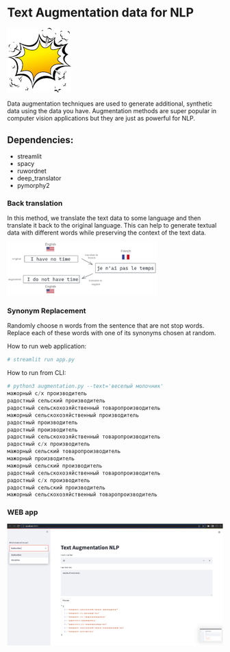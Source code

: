 # Text Augmentation data for NLP

<img src="png\logo.png" width="150"/>


Data augmentation techniques are used to generate additional, synthetic data using the data you have. Augmentation methods are super popular in computer vision applications but they are just as powerful for NLP. 

## Dependencies:

  + streamlit
  + spacy
  + ruwordnet
  + deep_translator
  + pymorphy2

### Back translation

In this method, we translate the text data to some language and then translate it back to the original language. This can help to generate textual data with different words while preserving the context of the text data. 

<img src="png\backtranslation.png" width="350"/>

### Synonym Replacement

Randomly choose n words from the sentence that are not stop words. Replace each of these words with one of its synonyms chosen at random. 

How to run web application:
```python
# streamlit run app.py
```

How to run from CLI:
```python
# python3 augmentation.py --text='веселый молочник'
мажорный с/х производитель
радостный сельский производитель
радостный сельскохозяйственный товаропроизводитель
мажорный сельскохозяйственный производитель
радостный производитель
радостный производитель
радостный сельскохозяйственный товаропроизводитель
радостный с/х производитель
мажорный сельский товаропроизводитель
мажорный производитель
мажорный сельский производитель
радостный сельскохозяйственный товаропроизводитель
радостный с/х производитель
радостный сельский производитель
мажорный сельскохозяйственный товаропроизводитель
```
### WEB app
<img src="png\screen.png" width="850"/>
